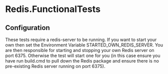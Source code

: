 Redis.FunctionalTests
=====
## Configuration
These tests require a redis-server to be running.
If you want to start your own then set the Environment Variable STARTED_OWN_REDIS_SERVER. You are then responsible for starting and stopping your own Redis server on port 6375.
Otherwise the test will start one for you (in this case ensure you have run build.cmd to pull down the Redis package and ensure there is no pre-existing Redis server running on port 6375).
```